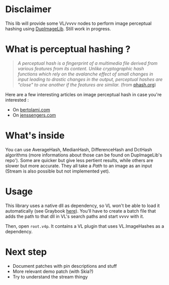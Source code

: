 # Disclaimer

This lib will provide some VL/vvvv nodes to perform image perceptual hashing using [DupImageLib](https://github.com/Quickshot/DupImageLib). Still work in progress.

# What is perceptual hashing ?

> _A perceptual hash is a fingerprint of a multimedia file derived from various features from its content. Unlike cryptographic hash functions which rely on the avalanche effect of small changes in input leading to drastic changes in the output, perceptual hashes are "close" to one another if the features are similar._ (from [phash.org](https://www.phash.org/))

Here are a few interesting articles on image perceptual hash in case you're interested :

- On [bertolami.com](http://bertolami.com/index.php?engine=blog&content=posts&detail=perceptual-hashing)
- On [jenssengers.com](https://jenssegers.com/61/perceptual-image-hashes)

# What's inside

You can use AverageHash, MedianHash, DifferenceHash and DctHash algorithms (more informations about those can be found on DupImageLib's repo'). Some are quicker but give less pertient results, while others are slower but more accurate. They all take a _Path_ to an image as an input (Stream is also possible but not implemented yet).

# Usage

This library uses a native dll as dependency, so VL won't be able to load it automatically (see Graybook [here](https://vvvv.gitbooks.io/the-gray-book/content/en/reference/libraries/dependencies.html)). You'll have to create a batch file that adds the path to that dll in VL's search paths and start vvvv with it.

Then, open `root.v4p`. It contains a VL plugin that uses VL.ImageHashes as a dependency.

# Next step

- Document patches with pin descriptions and stuff
- More relevant demo patch (with Skia?)
- Try to understand the stream thingy
